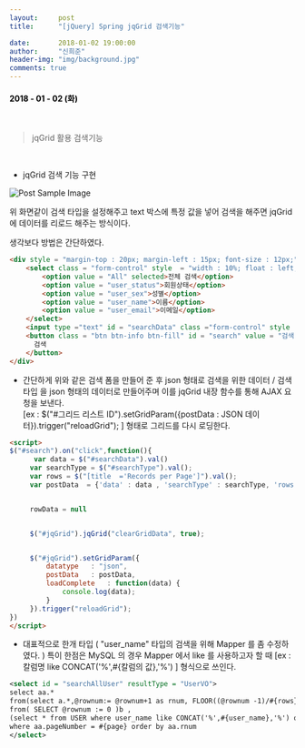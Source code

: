```yaml
---
layout:     post
title:      "[jQuery] Spring jqGrid 검색기능"

date:       2018-01-02 19:00:00
author:     "신희준"
header-img: "img/background.jpg"
comments: true
---
```


<head>
 <meta property="og:type" content="website">
 <meta property="og:title" content="jqGrid 활용 검색기능">
 <meta property="og:description" content="jqGrid 활용 검색기능">
 <meta property="og:url" content="http://shj7242.github.io/2018/01/02/jQuery11/">

 <meta name="twitter:card" content="summary">
  <meta name="twitter:title" content="jqGrid 활용 검색기능">
  <meta name="twitter:description" content="jqGrid 활용 검색기능">
  <meta name="FACEBOOK:domain" content="http://shj7242.github.io/2018/01/02/jQuery11/">
  <meta name="facebook:card" content="summary">
   <meta name="facebook:title" content="jqGrid 활용 검색기능">
   <meta name="facebook:description" content="jqGrid 활용 검색기능">
   <meta name="facebook:domain" content="http://shj7242.github.io/2018/01/02/jQuery11/">


 </head>


<H4 style ="font-weight:bold; color : black">2018 - 01 - 02 (화)</H4>

<br>

> jqGrid 활용 검색기능

<br>

* jqGrid 검색 기능 구현


<img src="{{ site.baseurl }}/img/search.JPG" alt="Post Sample Image">

위 화면같이 검색 타입을 설정해주고 text 박스에 특정 값을 넣어 검색을 해주면 jqGrid 에 데이터를 리로드 해주는 방식이다.

생각보다 방법은 간단하였다.

~~~html
<div style = "margin-top : 20px; margin-left : 15px; font-size : 12px;">
    <select class = "form-control" style  = "width : 10%; float : left;" id = "searchType">
        <option value = "All" selected>전체 검색</option>
        <option value = "user_status">회원상태</option>
      	<option value = "user_sex">성별</option>
        <option value = "user_name">이름</option>
        <option value = "user_email">이메일</option>
    </select>
    <input type ="text" id = "searchData" class ="form-control" style  = "width : 30%; float : left; margin-bottom : 50px; margin-left : 10px;">
    <button class = "btn btn-info btn-fill" id = "search" value = "검색 " style  = "width : 10%; float : left; margin-left : 10px;">
      검색
    </button>
</div>
~~~

* 간단하게 위와 같은 검색 폼을 만들어 준 후 json 형태로 검색을 위한 데이터 / 검색 타입 을 json 형태의 데이터로 만들어주며 이를 jqGrid 내장 함수를 통해 AJAX 요청을 보낸다.   
[ex : $("#그리드 리스트 ID").setGridParam({postData : JSON 데이터}).trigger("reloadGrid"); ] 형태로 그리드를 다시 로딩한다.

~~~html
<script>
$("#search").on("click",function(){
      var data = $("#searchData").val()
     var searchType = $("#searchType").val();
     var rows = $("[title  ='Records per Page']").val();
     var postData  = {'data' : data , 'searchType' : searchType, 'rows' :  rows }


     rowData = null


     $("#jqGrid").jqGrid("clearGridData", true);


     $("#jqGrid").setGridParam({
    	 datatype	: "json",
    	 postData	: postData,
    	 loadComplete	: function(data) {
    		 console.log(data);
    	 }
     }).trigger("reloadGrid");
})
</script>
~~~

* 대표적으로 한개 타입 ( "user_name" 타입의 검색을 위해 Mapper 를 좀 수정하였다. ) 특이 한점은 MySQL 의 경우 Mapper 에서 like 를 사용하고자 할 때
[ex : 칼럼명 like CONCAT('%',#{칼럼의 값},'%') ] 형식으로 쓰인다.

~~~xml
<select id = "searchAllUser" resultType = "UserVO">
select aa.*
from(select a.*,@rownum:= @rownum+1 as rnum, FLOOR((@rownum -1)/#{rows}+1) pageNumber
from( SELECT @rownum := 0 )b ,
(select * from USER where user_name like CONCAT('%',#{user_name},'%') order by user_id asc)a)aa
where aa.pageNumber = #{page} order by aa.rnum
</select>
~~~
